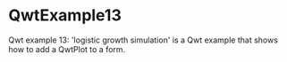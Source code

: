 # QwtExample13
Qwt example 13: 'logistic growth simulation' is a Qwt example that shows how to add a QwtPlot to a form.
